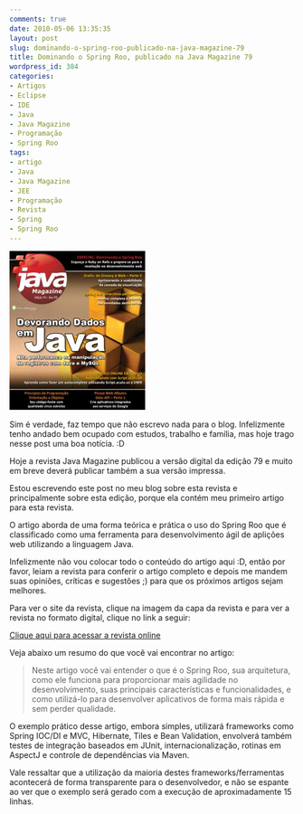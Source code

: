 ```yaml
---
comments: true
date: 2010-05-06 13:35:35
layout: post
slug: dominando-o-spring-roo-publicado-na-java-magazine-79
title: Dominando o Spring Roo, publicado na Java Magazine 79
wordpress_id: 384
categories:
- Artigos
- Eclipse
- IDE
- Java
- Java Magazine
- Programação
- Spring Roo
tags:
- artigo
- Java
- Java Magazine
- JEE
- Programação
- Revista
- Spring
- Spring Roo
---
```


[![Java Magazine 79](/images/2010/05/capaOnline_79.jpg)](http://www.devmedia.com.br/javamagazine/)

Sim é verdade, faz tempo que não escrevo nada para o blog. Infelizmente tenho andado bem ocupado com estudos, trabalho e família, mas hoje trago nesse post uma boa notícia. :D

Hoje a revista Java Magazine publicou a versão digital da edição 79 e muito em breve deverá publicar também a sua versão impressa.

Estou escrevendo este post no meu blog sobre esta revista e principalmente sobre esta edição, porque ela contém meu primeiro artigo para esta revista.

O artigo aborda de uma forma teórica e prática o uso do Spring Roo que é classificado como uma ferramenta para desenvolvimento ágil de aplições web utilizando a linguagem Java.

Infelizmente não vou colocar todo o conteúdo do artigo aqui :D, então por favor, leiam a revista para conferir o artigo completo e depois me mandem suas opiniões, críticas e sugestões ;) para que os próximos artigos sejam melhores.

Para ver o site da revista, clique na imagem da capa da revista e para ver a revista no formato digital, clique no link a seguir:

[ Clique aqui para acessar a revista online ](http://www.devmedia.com.br/post-16801-Revista-Java-Magazine-79.html)

Veja abaixo um resumo do que você vai encontrar no artigo:


> Neste artigo você vai entender o que é o Spring Roo, sua arquitetura, como ele funciona para proporcionar mais agilidade no desenvolvimento, suas principais características e funcionalidades, e como utilizá-lo para desenvolver aplicativos de forma mais rápida e sem perder qualidade.

O exemplo prático desse artigo, embora simples, utilizará frameworks como Spring IOC/DI e MVC, Hibernate, Tiles e Bean Validation, envolverá também testes de integração baseados em JUnit, internacionalização, rotinas em AspectJ e controle de dependências via Maven.

Vale ressaltar que a utilização da maioria destes frameworks/ferramentas acontecerá de forma transparente para o desenvolvedor, e não se espante ao ver que o exemplo será gerado com a execução de aproximadamente 15 linhas.
